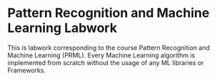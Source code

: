 # Pattern Recognition and Machine Learning Labwork

This is labwork corresponding to the course Pattern Recognition and Machine Learning (PRML). Every Machine Learning algorithm is implemented from scratch without the usage of any ML libraries or Frameworks.
